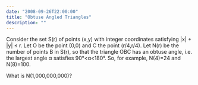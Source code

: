 ```yaml
---
date: "2008-09-26T22:00:00"
title: "Obtuse Angled Triangles"
description: ""
---
```


Consider the set S(r) of points (x,y) with integer coordinates satisfying |x| + |y| ≤ r. 
Let O be the point (0,0) and C the point (r/4,r/4). 
Let N(r) be the number of points B in S(r), so that the triangle OBC has an obtuse angle, i.e. the largest angle α satisfies 90°<α<180°.
So, for example, N(4)=24 and N(8)=100.
<p>
What is N(1,000,000,000)?
</p>

